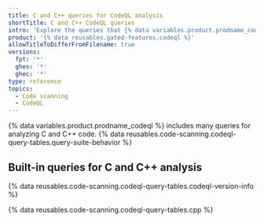 ```yaml
---
title: C and C++ queries for CodeQL analysis
shortTitle: C and C++ CodeQL queries
intro: 'Explore the queries that {% data variables.product.prodname_codeql %} uses to analyze code written in C or C++ when you select the `default` or the `security-extended` query suite.'
product: '{% data reusables.gated-features.codeql %}'
allowTitleToDifferFromFilename: true
versions:
  fpt: '*'
  ghes: '*'
  ghec: '*'
type: reference
topics:
  - Code scanning
  - CodeQL
---
```


{% data variables.product.prodname_codeql %} includes many queries for analyzing C and C++ code. {% data reusables.code-scanning.codeql-query-tables.query-suite-behavior %}

## Built-in queries for C and C++ analysis

{% data reusables.code-scanning.codeql-query-tables.codeql-version-info %}

{% data reusables.code-scanning.codeql-query-tables.cpp %}
